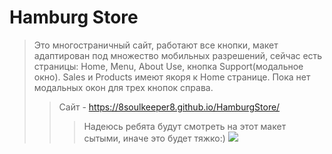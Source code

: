 # Hamburg Store
>Это многостраничный сайт, работают все кнопки, макет адаптирован под множество мобильных разрешений, сейчас есть страницы: Home, Menu, About Use, кнопка Support(модальное окно). Sales и Products имеют якоря к Home странице.
Пока нет модальных окон для трех кнопок справа. 
>>Сайт - https://8soulkeeper8.github.io/HamburgStore/
>>>Надеюсь ребята будут смотреть на этот макет сытыми, иначе это будет тяжко:)
>>>![](https://platinmods.com/data/avatars/o/1368/1368550.jpg?1604114215)
